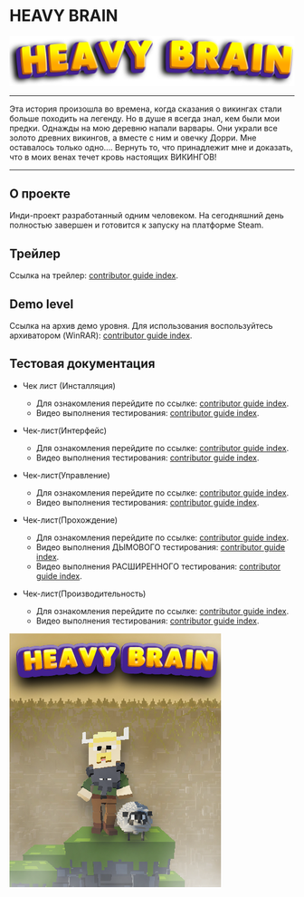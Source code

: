 # HEAVY BRAIN
![logo](picture/HBLogo.png)

___
Эта история произошла во времена, когда сказания о викингах стали больше походить на легенду. 
Но в душе я всегда знал, кем были мои предки. 
Однажды на мою деревню напали варвары. Они украли все золото древних викингов, а вместе с ним и овечку Дорри.
Мне оставалось только одно…. 
Вернуть то, что принадлежит мне и доказать, что в моих венах течет кровь настоящих ВИКИНГОВ!
___

## О проекте 

Инди-проект разработанный одним человеком. На сегодняшний день полностью завершен и готовится к запуску на платформе Steam. 

## Трейлер 
Ссылка на трейлер: [contributor guide index](https://youtu.be/v_nLm233k3E).

## Demo level
Ссылка на архив демо уровня. Для использования воспользуйтесь архиватором (WinRAR): [contributor guide index](https://drive.google.com/file/d/1_cUPPcbgnVk0ZQmpS6dACEM1Bp6tHk4s/view?usp=share_link).

## Тестовая документация

+ Чек лист (Инсталляция)
    + Для ознакомления перейдите по ссылке: [contributor guide index](https://docs.google.com/spreadsheets/d/1JbqHOK-GysHius6Yolr-C2r8wjydqZ4DpOMr3kpQI20/edit?usp=share_link).
    + Видео выполнения тестирования: [contributor guide index](https://youtu.be/NvGTAxanNCE).


+ Чек-лист(Интерфейс)
    + Для ознакомления перейдите по ссылке: [contributor guide index](https://docs.google.com/spreadsheets/d/12B726hYUR3EkZfK9haPlCodDASHg-N0A5dFtICPNsSY/edit?usp=share_link).
    + Видео выполнения тестирования: [contributor guide index](https://youtu.be/R6rQDXRT3v4).

+ Чек-лист(Управление)
    + Для ознакомления перейдите по ссылке: [contributor guide index](https://docs.google.com/spreadsheets/d/1tFi4-A_NPvPDq4TraKmDC7QwA0xrJUQ_0tu1V0C7SD4/edit?usp=share_link).
    + Видео выполнения тестирования: [contributor guide index](https://youtu.be/J6AvUlD9x_g).

+ Чек-лист(Прохождение)
    + Для ознакомления перейдите по ссылке: [contributor guide index](https://docs.google.com/spreadsheets/d/1LHO_ICx_HATlk8nnAsrwmoRDyW-ehCDV5rH1lIGh6P8/edit?usp=share_link).
    + Видео выполнения ДЫМОВОГО тестирования: [contributor guide index](https://youtu.be/khZxawzOEcc).
    + Видео выполнения РАСШИРЕННОГО тестирования: [contributor guide index](https://youtu.be/uz8bdzvmcVQ).

+ Чек-лист(Производительность)
    + Для ознакомления перейдите по ссылке: [contributor guide index](https://docs.google.com/spreadsheets/d/1KgPxyWyqZgRILcqdW0Smk7rplcThCQxmBHuz3NeYO3w/edit?usp=share_link).
    + Видео выполнения тестирования: [contributor guide index](https://youtu.be/prF0d6dvDok).

![image](picture/374-448(3).png)



